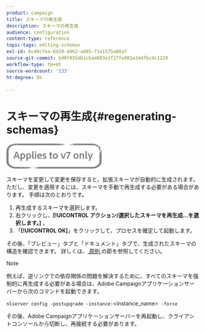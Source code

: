 ```yaml
---
product: campaign
title: スキーマの再生成
description: スキーマの再生成
audience: configuration
content-type: reference
topic-tags: editing-schemas
exl-id: 6c48cfea-6d20-4462-a485-71e1575a08a7
source-git-commit: bd9f035db1cbad883e1f27fe901e34dfbc9c1229
workflow-type: tm+mt
source-wordcount: '133'
ht-degree: 8%

---
```


# スキーマの再生成{#regenerating-schemas}

![](../../assets/v7-only.svg)

スキーマを変更して変更を保存すると、拡張スキーマが自動的に生成されます。 ただし、変更を適用するには、スキーマを手動で再生成する必要がある場合があります。 手順は次のとおりです。

1. 再生成するスキーマを選択します。
1. 右クリックし、**[!UICONTROL アクション/選択したスキーマを再生成…を選択します。]** 。
1. 「**[!UICONTROL OK]**」をクリックして、プロセスを確定して起動します。

その後、「プレビュー」タブと「ドキュメント」タブで、生成されたスキーマの構造を確認できます。 詳しくは、[ 原則 ](../../configuration/using/data-schemas.md#principles) の節を参照してください。

>[!NOTE]
>
>例えば、逆リンクでの依存関係の問題を解決するために、すべてのスキーマを強制的に再生成する必要がある場合は、Adobe Campaignアプリケーションサーバーから次のコマンドを起動できます。
>
> `nlserver config -postupgrade -instance:`&lt;instance_name>` -force`
>
>その後、Adobe Campaignアプリケーションサーバーを再起動し、クライアントコンソールから切断し、再接続する必要があります。

